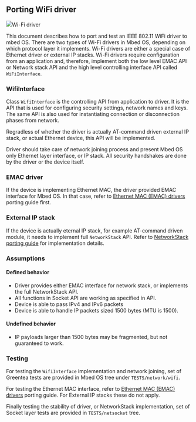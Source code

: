 ## Porting WiFi driver

<span class="images">![](https://s3-us-west-2.amazonaws.com/mbed-os-docs-images/wifi.png)<span>Wi-Fi driver</span></span>

This document describes how to port and test an IEEE 802.11 WiFi driver to
mbed OS. There are two types of Wi-Fi drivers in Mbed OS, depending on which protocol layer it implements. Wi-Fi drivers are either a special case of Ethernet driver or external IP stacks. Wi-Fi drivers require configuration from an application and, therefore, implement both the low level EMAC API or Network stack API and the high level controlling interface API called `WiFiInterface`.

### WifiInterface

Class `WifiInterface` is the controlling API from application to driver.
It is the API that is used for configuring security settings, network names and keys.
The same API is also used for instantiating connection or disconnection phases from network.

Regradless of whether the driver is actually AT-command driven external IP stack, or actual
Ethernet device, this API will be implemented.

Driver should take care of network joining process and present Mbed OS only Ethernet layer
interface, or IP stack. All security handshakes are done by the driver or the device itself.

### EMAC driver

If the device is implementing Ethernet MAC, the driver provided EMAC interface for Mbed OS.
In that case, refer to [Ethernet MAC (EMAC) drivers](porting-ethernet-drivers.html) porting guide
first.

### External IP stack

If the device is actually eternal IP stack, for example AT-command driven module, it needs
to implement full `NetworkStack` API. Refer to [NetworkStack porting guide](networkstack.html)
for implementation details.

### Assumptions

#### Defined behavior

* Driver provides either EMAC interface for network stack, or implements the full NetworkStack API.
* All functions in Socket API are working as specified in API.
* Device is able to pass IPv4 and IPv6 packets
* Device is able to handle IP packets sized 1500 bytes (MTU is 1500).

#### Undefined behavior

* IP payloads larger than 1500 bytes may be fragmented, but not guaranteed to work.

### Testing

For testing the `WifiInterface` implementation and network joining, set of Greentea tests are
provided in Mbed OS tree under `TESTS/network/wifi`.

For testing the Ethernet MAC interface, refer to [Ethernet MAC (EMAC) drivers](porting-ethernet-drivers.html) porting guide. For External IP stacks these do not apply.

Finally testing the stability of driver, or NetworkStack implementation, set of Socket layer tests are provided in `TESTS/netsocket` tree.

